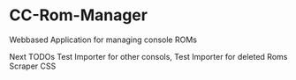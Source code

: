 # CC-Rom-Manager
Webbased Application for managing console ROMs 

Next TODOs
Test Importer for other consols, 
Test Importer for deleted Roms
Scraper
CSS
